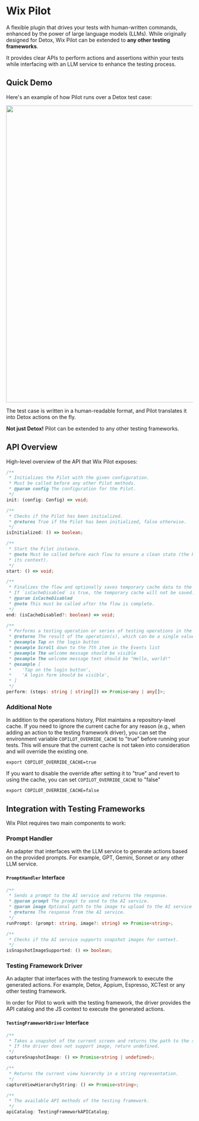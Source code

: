# Wix Pilot

A flexible plugin that drives your tests with human-written commands, enhanced by the power of large language models (LLMs).
While originally designed for Detox, Wix Pilot can be extended to **any other testing frameworks**.

It provides clear APIs to perform actions and assertions within your tests while interfacing with an LLM service to enhance the testing process.

## Quick Demo

Here's an example of how Pilot runs over a Detox test case:

<img src="copilot-demo.gif" width="800">

The test case is written in a human-readable format, and Pilot translates it into Detox actions on the fly.

**Not just Detox!** Pilot can be extended to any other testing frameworks.

## API Overview

High-level overview of the API that Wix Pilot exposes:

```typescript
/**
 * Initializes the Pilot with the given configuration.
 * Must be called before any other Pilot methods.
 * @param config The configuration for the Pilot.
 */
init: (config: Config) => void;

/**
 * Checks if the Pilot has been initialized.
 * @returns True if the Pilot has been initialized, false otherwise.
 */
isInitialized: () => boolean;

/**
 * Start the Pilot instance.
 * @note Must be called before each flow to ensure a clean state (the Pilot uses the operations history as part of
 * its context).
 */
start: () => void;

/**
 * Finalizes the flow and optionally saves temporary cache data to the main cache.
 * If `isCacheDisabled` is true, the temporary cache will not be saved. False is the default value.
 * @param isCacheDisabled
 * @note This must be called after the flow is complete.
 */
end: (isCacheDisabled?: boolean) => void;

/**
 * Performs a testing operation or series of testing operations in the app based on the given `steps`.
 * @returns The result of the operation(s), which can be a single value or an array of values for each step.
 * @example Tap on the login button
 * @example Scroll down to the 7th item in the Events list
 * @example The welcome message should be visible
 * @example The welcome message text should be "Hello, world!"
 * @example [
 *    'Tap on the login button',
 *    'A login form should be visible',
 * ]
 */
perform: (steps: string | string[]) => Promise<any | any[]>;
```

### Additional Note

In addition to the operations history, Pilot maintains a repository-level cache. If you need to ignore the current cache for any reason (e.g., when adding an action to the testing framework driver), you can set the environment variable `COPILOT_OVERRIDE_CACHE` to "true" before running your tests. This will ensure that the current cache is not taken into consideration and will override the existing one.

```shell
export COPILOT_OVERRIDE_CACHE=true
```

If you want to disable the override after setting it to "true" and revert to using the cache, you can set `COPILOT_OVERRIDE_CACHE` to "false"

```shell
export COPILOT_OVERRIDE_CACHE=false
```


## Integration with Testing Frameworks

Wix Pilot requires two main components to work:

### **Prompt Handler**

An adapter that interfaces with the LLM service to generate actions based on the provided prompts. For example, GPT, Gemini, Sonnet or any other LLM service.

#### `PromptHandler` Interface

```typescript
/**
 * Sends a prompt to the AI service and returns the response.
 * @param prompt The prompt to send to the AI service.
 * @param image Optional path to the image to upload to the AI service that captures the current UI state.
 * @returns The response from the AI service.
 */
runPrompt: (prompt: string, image?: string) => Promise<string>;

/**
 * Checks if the AI service supports snapshot images for context.
 */
isSnapshotImageSupported: () => boolean;
```

### Testing Framework Driver

An adapter that interfaces with the testing framework to execute the generated actions. For example, Detox, Appium, Espresso, XCTest or any other testing framework.

In order for Pilot to work with the testing framework, the driver provides the API catalog and the JS context to execute the generated actions.

#### `TestingFrameworkDriver` Interface

```typescript
/**
 * Takes a snapshot of the current screen and returns the path to the saved image.
 * If the driver does not support image, return undefined.
 */
captureSnapshotImage: () => Promise<string | undefined>;

/**
 * Returns the current view hierarchy in a string representation.
 */
captureViewHierarchyString: () => Promise<string>;

/**
 * The available API methods of the testing framework.
 */
apiCatalog: TestingFrameworkAPICatalog;
```
